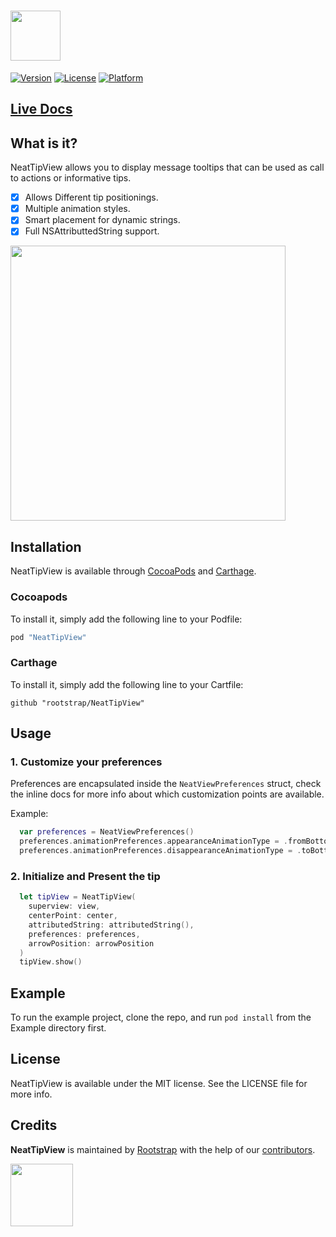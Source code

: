 # <img src="https://github.com/rootstrap/NeatTipView/blob/master/NeatTipViewLogo.png" height="80">
[![Version](https://img.shields.io/cocoapods/v/NeatTipView.svg?style=flat&colorA=000000)](http://cocoapods.org/pods/NeatTipView)
[![License](https://img.shields.io/cocoapods/l/NeatTipView.svg?style=flat&colorA=000000)](http://cocoapods.org/pods/NeatTipView)
[![Platform](https://img.shields.io/cocoapods/p/NeatTipView.svg?style=flat&colorA=000000)](http://cocoapods.org/pods/NeatTipView)


## [Live Docs](https://rootstrap.github.io/NeatTipView/)

## What is it?
NeatTipView allows you to display message tooltips that can be used as call to actions or informative tips.
- [x] Allows Different tip positionings.
- [x] Multiple animation styles.
- [x] Smart placement for dynamic strings.
- [x] Full NSAttributtedString support.

<img src="https://github.com/rootstrap/NeatTipView/blob/master/tipViewsExample.gif" height="440">

## Installation

NeatTipView is available through [CocoaPods](http://cocoapods.org) and [Carthage]().
### Cocoapods
To install it, simply add the following line to your Podfile:
```ruby
pod "NeatTipView"
```

### Carthage

To install it, simply add the following line to your Cartfile:
```
github "rootstrap/NeatTipView"
```

## Usage

### 1. Customize your preferences
Preferences are encapsulated inside the `NeatViewPreferences` struct, check the inline docs for more info about which customization points are available.

Example:

```swift
  var preferences = NeatViewPreferences()
  preferences.animationPreferences.appearanceAnimationType = .fromBottom
  preferences.animationPreferences.disappearanceAnimationType = .toBottom
```

### 2. Initialize and Present the tip
```swift
  let tipView = NeatTipView(
    superview: view,
    centerPoint: center,
    attributedString: attributedString(),
    preferences: preferences,
    arrowPosition: arrowPosition
  )
  tipView.show()
```

## Example

To run the example project, clone the repo, and run `pod install` from the Example directory first.


## License

NeatTipView is available under the MIT license. See the LICENSE file for more info.

## Credits

**NeatTipView** is maintained by [Rootstrap](http://www.rootstrap.com) with the help of our [contributors](https://github.com/rootstrap/NeatTipView/contributors).

[<img src="https://s3-us-west-1.amazonaws.com/rootstrap.com/img/rs.png" width="100"/>](http://www.rootstrap.com)
